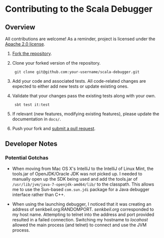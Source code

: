 # Contributing to the Scala Debugger

## Overview

All contributions are welcome! As a reminder, project is licensed under the
[Apache 2.0 license][license].

1. [Fork the repository][fork].

2. Clone your forked version of the repository.

        git clone git@github.com:your-username/scala-debugger.git

3. Add your code and associated tests. All code-related changes are expected
   to either add new tests or update existing ones.

4. Validate that your changes pass the existing tests along with your own.

        sbt test it:test

5. If relevant (new features, modifying existing features), please update
   the documentation in `docs/`.

6. Push your fork and [submit a pull request][pull_request].

## Developer Notes

### Potential Gotchas

- When moving from Mac OS X's IntelliJ to the IntelliJ of Linux Mint, the
  tools.jar of OpenJDK/Oracle JDK was not picked up. I needed to manually open
  up the SDK being used and add the tools.jar of 
  `/usr/lib/jvm/java-7-openjdk-amd64/lib/` to the classpath. This allows me to
  use the Sun-based `com.sun.jdi` package for a Java debugger interface rather
  than C++.

- When using the launching debugger, I noticed that it was creating an address
  of senkbeil.org:RANDOMPORT. _senkbeil.org_ corresponded to my host name.
  Attempting to telnet into the address and port provided resulted in a failed
  connection. Switching my hostname to _locahost_ allowed the main process
  (and telnet) to connect and use the JVM process.

[license]: http://choosealicense.com/licenses/apache-2.0/
[fork]: https://github.com/chipsenkbeil/scala-debugger#fork-destination-box
[pull_request]: https://github.com/chipsenkbeil/scala-debugger/compare/

